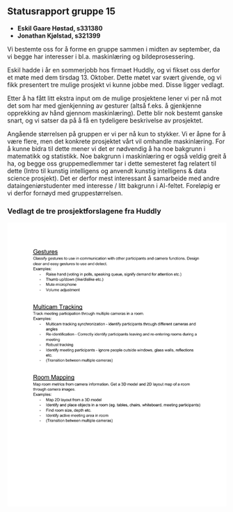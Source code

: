 ## Statusrapport gruppe 15
- **Eskil Gaare Høstad, s331380**
- **Jonathan Kjølstad, s321399**

Vi bestemte oss for å forme en gruppe sammen i midten av september, da vi begge har interesser i bl.a. maskinlæring og bildeprosessering. 

Eskil hadde i år en sommerjobb hos firmaet Huddly, og vi fikset oss derfor et møte med dem tirsdag 13. Oktober. Dette møtet var svært givende, og vi fikk presentert tre mulige prosjekt vi kunne jobbe med. Disse ligger vedlagt.

Etter å ha fått litt ekstra input om de mulige prosjektene lener vi per nå mot det som har med gjenkjenning av gesturer (altså f.eks. å gjenkjenne opprekking av hånd gjennom maskinlæring). Dette blir nok bestemt ganske snart, og vi satser da på å få en tydeligere beskrivelse av prosjektet.

Angående størrelsen på gruppen er vi per nå kun to stykker. Vi er åpne for å være flere, men det konkrete prosjektet vårt vil omhandle maskinlæring. For å kunne bidra til dette mener vi det er nødvendig å ha noe bakgrunn i matematikk og statistikk. Noe bakgrunn i maskinlæring er også veldig greit å ha, og begge oss gruppemedlemmer tar i dette semesteret fag relatert til dette (Intro til kunstig intelligens og anvendt kunstig intelligens & data science prosjekt). Det er derfor mest interessant å samarbeide med andre dataingeniørstudenter med interesse / litt bakgrunn i AI-feltet. Foreløpig er vi derfor fornøyd med gruppestørrelsen.


### Vedlagt de tre prosjektforslagene fra Huddly
<img src="prosjektforslag.png"/>
